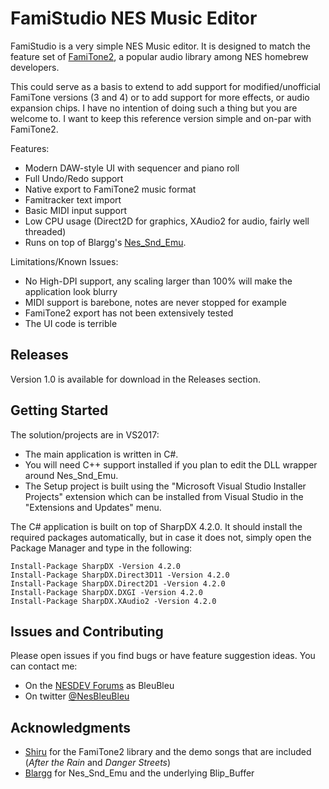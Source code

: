 # FamiStudio NES Music Editor
FamiStudio is a very simple NES Music editor. It is designed to match the feature set of [FamiTone2](https://shiru.untergrund.net/code.shtml "FamiTone2"), a popular audio library among NES homebrew developers.

This could serve as a basis to extend to add support for modified/unofficial FamiTone versions (3 and 4) or to add support for more effects, or audio expansion chips. I have no intention of doing such a thing but you are welcome to. I want to keep this reference version simple and on-par with FamiTone2.

Features:
- Modern DAW-style UI with sequencer and piano roll
- Full Undo/Redo support
- Native export to FamiTone2 music format
- Famitracker text import
- Basic MIDI input support
- Low CPU usage (Direct2D for graphics, XAudio2 for audio, fairly well threaded)
- Runs on top of Blargg's [Nes_Snd_Emu](http://www.slack.net/~ant/libs/audio.html#Nes_Snd_Emu "Nes_Snd_Emu").

Limitations/Known Issues:
- No High-DPI support, any scaling larger than 100% will make the application look blurry
- MIDI support is barebone, notes are never stopped for example
- FamiTone2 export has not been extensively tested
- The UI code is terrible

## Releases
Version 1.0 is available for download in the Releases section.
## Getting Started
The solution/projects are in VS2017:
- The main application is written in C#.
- You will need C++ support installed if you plan to edit the DLL wrapper around Nes_Snd_Emu.
- The Setup project is built using the "Microsoft Visual Studio Installer Projects" extension which can be installed from Visual Studio in the "Extensions and Updates" menu.

The C# application is built on top of SharpDX 4.2.0. It should install the required packages automatically, but in case it does not, simply open the Package Manager and type in the following:
```
Install-Package SharpDX -Version 4.2.0
Install-Package SharpDX.Direct3D11 -Version 4.2.0
Install-Package SharpDX.Direct2D1 -Version 4.2.0
Install-Package SharpDX.DXGI -Version 4.2.0
Install-Package SharpDX.XAudio2 -Version 4.2.0
```
## Issues and Contributing
Please open issues if you find bugs or have feature suggestion ideas. 
You can contact me:
- On the [NESDEV Forums](https://forums.nesdev.com/) as BleuBleu 
- On twitter [@NesBleuBleu](http://www.twitter.com/nesbleubleu)

## Acknowledgments
- [Shiru](https://shiru.untergrund.net/code.shtml) for the FamiTone2 library and the demo songs that are included (_After the Rain_ and _Danger Streets_)
- [Blargg](http://www.slack.net/~ant/) for Nes_Snd_Emu and the underlying Blip_Buffer

